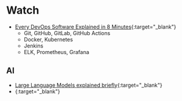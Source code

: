 # Watch

- [Every DevOps Software Explained in 8 Minutes](https://www.youtube.com/watch?v=EY1hsh-HCjo){:target="_blank"}
  - Git, GitHub, GitLab, GitHub Actions
  - Docker, Kubernetes
  - Jenkins
  - ELK, Prometheus, Grafana

## AI 
- [Large Language Models explained briefly](https://www.youtube.com/watch?v=LPZh9BOjkQs){:target="_blank"}
- [](){:target="_blank"}